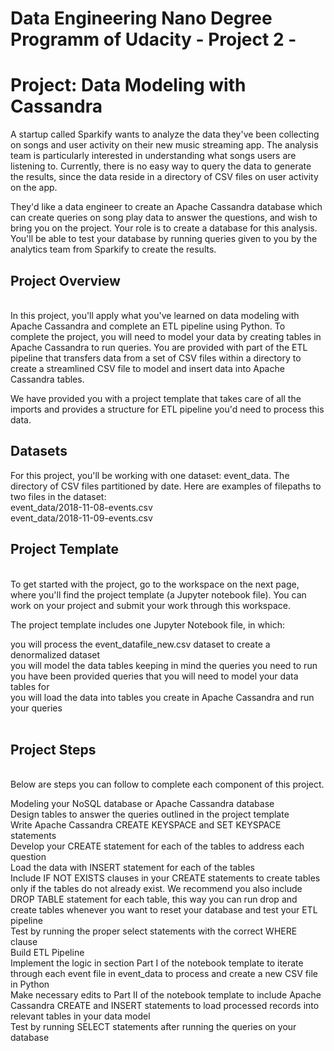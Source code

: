 # Data Engineering Nano Degree Programm of Udacity - Project 2 -
<h1>Project: Data Modeling with Cassandra</h1>
A startup called Sparkify wants to analyze the data they've been collecting on songs and user activity on their new music streaming app. The analysis team is particularly interested in understanding what songs users are listening to. Currently, there is no easy way to query the data to generate the results, since the data reside in a directory of CSV files on user activity on the app.<br>

They'd like a data engineer to create an Apache Cassandra database which can create queries on song play data to answer the questions, and wish to bring you on the project. Your role is to create a database for this analysis. You'll be able to test your database by running queries given to you by the analytics team from Sparkify to create the results.<br>

<h2>Project Overview</h2> <br>
In this project, you'll apply what you've learned on data modeling with Apache Cassandra and complete an ETL pipeline using Python. To complete the project, you will need to model your data by creating tables in Apache Cassandra to run queries. You are provided with part of the ETL pipeline that transfers data from a set of CSV files within a directory to create a streamlined CSV file to model and insert data into Apache Cassandra tables.<br>

We have provided you with a project template that takes care of all the imports and provides a structure for ETL pipeline you'd need to process this data.<br>

<h2>Datasets</h2>
For this project, you'll be working with one dataset: event_data. The directory of CSV files partitioned by date. Here are examples of filepaths to two files in the dataset:
<br>
event_data/2018-11-08-events.csv <br>
event_data/2018-11-09-events.csv <br>

<h2>Project Template</h2><br>
To get started with the project, go to the workspace on the next page, where you'll find the project template (a Jupyter notebook file). You can work on your project and submit your work through this workspace.<br>

The project template includes one Jupyter Notebook file, in which:<br>

you will process the event_datafile_new.csv dataset to create a denormalized dataset<br>
you will model the data tables keeping in mind the queries you need to run<br>
you have been provided queries that you will need to model your data tables for<br>
you will load the data into tables you create in Apache Cassandra and run your queries<br>
<br>

<h2>Project Steps </h2> <br>
Below are steps you can follow to complete each component of this project.<br>

Modeling your NoSQL database or Apache Cassandra database<br>
Design tables to answer the queries outlined in the project template<br>
Write Apache Cassandra CREATE KEYSPACE and SET KEYSPACE statements<br>
Develop your CREATE statement for each of the tables to address each question<br>
Load the data with INSERT statement for each of the tables<br>
Include IF NOT EXISTS clauses in your CREATE statements to create tables only if the tables do not already exist. We recommend you also include DROP TABLE statement for each table, this way you can run drop and create tables whenever you want to reset your database and test your ETL pipeline<br>
Test by running the proper select statements with the correct WHERE clause<br>
Build ETL Pipeline<br>
Implement the logic in section Part I of the notebook template to iterate through each event file in event_data to process and create a new CSV file in Python<br>
Make necessary edits to Part II of the notebook template to include Apache Cassandra CREATE and INSERT statements to load processed records into relevant tables in your data model<br>
Test by running SELECT statements after running the queries on your database<br>

